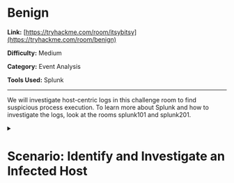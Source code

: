 # Benign


**Link:** [https://tryhackme.com/room/itsybitsy](https://tryhackme.com/room/benign)

**Difficulty:** Medium

**Category:** Event Analysis

**Tools Used:** Splunk

-----

We will investigate host-centric logs in this challenge room to find suspicious process execution. To learn more about Splunk and how to investigate the logs, look at the rooms splunk101 and splunk201.



<details close>
<summary> <h1> Scenario: Identify and Investigate an Infected Host</h1></summary>
<be>



One of the client’s IDS indicated a potentially suspicious process execution indicating one of the hosts from the HR department was compromised. Some tools related to network information gathering / scheduled tasks were executed which confirmed the suspicion. Due to limited resources, we could only pull the process execution logs with Event ID: 4688 and ingested them into Splunk with the index win_eventlogs for further investigation.

About the Network Information

The network is divided into three logical segments. It will help in the investigation.

IT Department

James
Moin
Katrina
HR department

Haroon
Chris
Diana
Marketing department

Bell
Amelia
Deepak


## Answer the questions below

**Q1: How many logs are ingested from the month of March, 2022?**

In the App panel click Search & Reporting and search for `win_eventlogs` then change the time settings _since  March, 2022_.

![Screenshot from 2023-08-18 00-21-37](https://github.com/HelsNetwork/CTF-writeups/assets/87879515/f7c60aff-f741-4879-a304-732d810030cc)

**Q2: Imposter Alert: There seems to be an imposter account observed in the logs, what is the name of that user?**

When we examine the users of the relevant events from the “UserName” section in the “Field Pane”, we can see that there are 11 different users however, the summary provided only displays the top 10

![image](https://github.com/HelsNetwork/CTF-writeups/assets/87879515/ea49ed08-0bb0-4ba4-b042-0ebc8c0a0ff3)

To view all the user accounts let's filter the list of unique usernames with a count of total number of events containing that username.  `index=win_eventlogs 
| stats count by UserName`

![image](https://github.com/HelsNetwork/CTF-writeups/assets/87879515/7758e440-502c-4e6e-8365-59a3dbda459d)


**Q3: Which user from the HR department was observed to be running scheduled tasks?**

When Windows executes a scheduled task, it uses schtasks.exe to run the command. That means we can simply search for schtasks.exe to dentify the executed scheduled tasks. From there, we can examine the UserName field for someone in HR.

![image](https://github.com/HelsNetwork/CTF-writeups/assets/87879515/4444d4c8-6183-4f54-b53f-7bb853cf92e3)


**Q4: Which user from the HR department executed a system process (LOLBIN) to download a payload from a file-sharing host.**

Since we’re looking at HR users, le's narrowed our search to include only events with HR users then we filter by the CommandLine field. 


`index=win_eventlogs UserName ("haroon" OR "Chris" OR "Diana") 
 | stats count(CommandLine) by CommandLine`

![Screenshot from 2023-08-18 11-54-38](https://github.com/HelsNetwork/CTF-writeups/assets/87879515/9e7196bd-df79-4750-b2fb-a49730e7b7ff)

The first command stoud out. Click `View Event`

![Screenshot from 2023-08-18 12-00-54](https://github.com/HelsNetwork/CTF-writeups/assets/87879515/c78e1a07-4613-4a27-b9a3-1ca4f2aad003)


Here, we can see the user that excuted the command.


**Q5: To bypass the security controls, which system process (lolbin) was used to download a payload from the internet?**

In the same event look for the ProcessName.

![Screenshot from 2023-08-18 12-06-19](https://github.com/HelsNetwork/CTF-writeups/assets/87879515/fa1bddca-9919-4d56-86b2-116620eeadd0)


**Q6: What was the date that this binary was executed by the infected host? format (YYYY-MM-DD)**

![image](https://github.com/HelsNetwork/CTF-writeups/assets/87879515/d3e4ed66-a890-455d-90fb-303e76651510)


**Q7: Which third-party site was accessed to download the malicious payload?**

![image](https://github.com/HelsNetwork/CTF-writeups/assets/87879515/d0c9aa65-c524-44e8-a9bd-2a34fe952256)


**Q8: What is the name of the file that was saved on the host machine from the C2 server during the post-exploitation phase?**

![image](https://github.com/HelsNetwork/CTF-writeups/assets/87879515/f4d7d6ff-09ac-4143-b0fe-f49762a0917f)



**Q9: The suspicious file downloaded from the C2 server contained malicious content with the pattern THM{..........}; what is that pattern?**

Vist the malicious link in the CommandLine to check out what’s there.

![image](https://github.com/HelsNetwork/CTF-writeups/assets/87879515/0cd14e6b-d8a5-4657-8d2f-debdbd097408)


**Q10: What is the URL that the infected host connected to?**

It’s the same URL we used to obtain the flag in question 9.

![image](https://github.com/HelsNetwork/CTF-writeups/assets/87879515/d52dd600-fdfb-4498-9b9a-691b7b0133bd)


</details>
